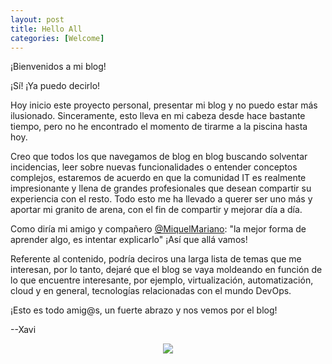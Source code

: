 ```yaml
---
layout: post
title: Hello All
categories: [Welcome]
---
```


¡Bienvenidos a mi blog!

¡Sí! ¡Ya puedo decirlo!

Hoy inicio este proyecto personal, presentar mi blog y no puedo estar más ilusionado. Sinceramente, esto lleva en mi cabeza desde hace bastante tiempo, pero no he encontrado el momento de tirarme a la piscina hasta hoy.

Creo que todos los que navegamos de blog en blog buscando solventar incidencias, leer sobre nuevas funcionalidades o entender conceptos complejos, estaremos de acuerdo en que la comunidad IT es realmente impresionante y llena de grandes profesionales que desean compartir su experiencia con el resto. Todo esto me ha llevado a querer ser uno más y aportar mi granito de arena, con el fin de compartir y mejorar día a día.

Como diría mi amigo y compañero [@MiquelMariano](https://miquelmariano.github.io/): "la mejor forma de aprender algo, es intentar explicarlo" ¡Así que allá vamos!

Referente al contenido, podría deciros una larga lista de temas que me interesan, por lo tanto, dejaré que el blog se vaya moldeando en función de lo que encuentre interesante, por ejemplo, virtualización, automatización, cloud y en general, tecnologías relacionadas con el mundo DevOps.

¡Esto es todo amig@s, un fuerte abrazo y nos vemos por el blog!

--Xavi

<p align="center">
<img src="https://media.tenor.com/pJQYpQUVfvgAAAAd/metal-gear-otacon.gif">
</p>
